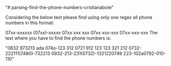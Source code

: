 "# parsing-find-the-phone-numbers-cristianabote" 

Considering the below text please find using only one regex all phone numbers in this format:

07xx-xxxxxx
(07xx)-xxxxx
07xx xxx xxx
07xx xxx-xxx
07xx-xxx-xxx
The text where you have to find the phone numbers is:

"0832 973213 ada 074o-123 312 0721 912 123 123 321 212 0732-222111(7480)-732213 0932-213-231(0732)-1321220749 223-102a0792-010-110" 

